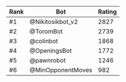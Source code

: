 Rank|Bot|Rating
---|---|---
#1|@Nikitosikbot_v2|2827
#2|@ToromBot|2739
#3|@colinbot|1868
#4|@OpeningsBot|1772
#5|@pawnrobot|1246
#6|@MinOpponentMoves|982
